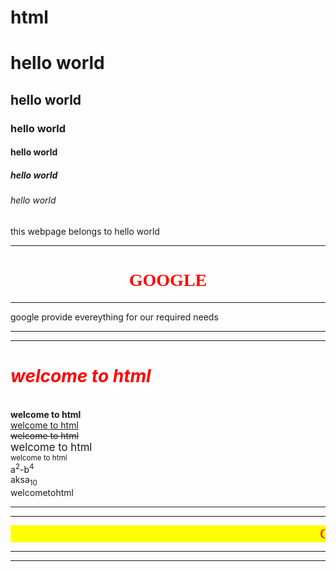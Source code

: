 # html
<html>
<head>
<title> sai creation </title>
</head>
<body>
<h1>hello world</h1>
<h2>hello world</h2>
<h3>hello world</h3>
<h4>hello world</h4>
<h5>hello world</h5>
<h6>hello world</h6>
<p>this webpage belongs to hello world</p>
<hr color="red">
<h1 align="center"><font color="red" face="mistral">GOOGLE</font></h1>
<hr>
<p color="silver">google provide evereything for our required needs</p>
<hr><hr color"red">
<h1><font align="center" color="red"><i> welcome to html</i></font></h1><br>
<b>welcome to html</b><br>
<u>welcome to html</u><br>
<strike>welcome to html</strike><br>
<big>welcome to html</big><br>
<small>welcome to html</small><br>
a<sup>2</sup>-b<sup>4</sup><br>
aksa<sub>10</sub><br>
welcome<wbr>to</wbr>html<br><hr color="green"><hr color="green">
<marquee bgcolor="yellow" scrollamount="15"><font color="red" face="mistral" size="5">CREATED BY SAI : 9347150262</font></marquee><hr color="green"><hr color="green">
</body>
</html>
